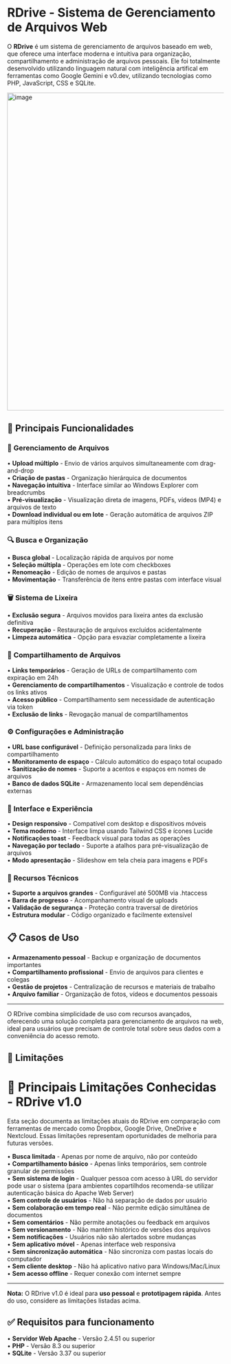 # RDrive - Sistema de Gerenciamento de Arquivos Web

O **RDrive** é um sistema de gerenciamento de arquivos baseado em web, que oferece uma interface moderna e intuitiva para organização, compartilhamento e administração de arquivos pessoais. Ele foi totalmente desenvolvido utilizando linguagem natural com inteligência artifical em ferramentas como Google Gemini e v0.dev, utilizando tecnologias como PHP, JavaScript, CSS e SQLite.

<img width="1256" height="738" alt="image" src="https://github.com/user-attachments/assets/cef1f306-2069-4f7b-8d69-17b81a6aa7ec" />



## 🎯 Principais Funcionalidades

### 📁 **Gerenciamento de Arquivos**
• **Upload múltiplo** - Envio de vários arquivos simultaneamente com drag-and-drop  
• **Criação de pastas** - Organização hierárquica de documentos  
• **Navegação intuitiva** - Interface similar ao Windows Explorer com breadcrumbs  
• **Pré-visualização** - Visualização direta de imagens, PDFs, vídeos (MP4) e arquivos de texto  
• **Download individual ou em lote** - Geração automática de arquivos ZIP para múltiplos itens

### 🔍 **Busca e Organização**
• **Busca global** - Localização rápida de arquivos por nome  
• **Seleção múltipla** - Operações em lote com checkboxes  
• **Renomeação** - Edição de nomes de arquivos e pastas  
• **Movimentação** - Transferência de itens entre pastas com interface visual

### 🗑️ **Sistema de Lixeira**
• **Exclusão segura** - Arquivos movidos para lixeira antes da exclusão definitiva  
• **Recuperação** - Restauração de arquivos excluídos acidentalmente  
• **Limpeza automática** - Opção para esvaziar completamente a lixeira

### 🔗 **Compartilhamento de Arquivos**
• **Links temporários** - Geração de URLs de compartilhamento com expiração em 24h  
• **Gerenciamento de compartilhamentos** - Visualização e controle de todos os links ativos  
• **Acesso público** - Compartilhamento sem necessidade de autenticação via token  
• **Exclusão de links** - Revogação manual de compartilhamentos

### ⚙️ **Configurações e Administração**
• **URL base configurável** - Definição personalizada para links de compartilhamento  
• **Monitoramento de espaço** - Cálculo automático do espaço total ocupado  
• **Sanitização de nomes** - Suporte a acentos e espaços em nomes de arquivos  
• **Banco de dados SQLite** - Armazenamento local sem dependências externas

### 🎨 **Interface e Experiência**
• **Design responsivo** - Compatível com desktop e dispositivos móveis  
• **Tema moderno** - Interface limpa usando Tailwind CSS e ícones Lucide  
• **Notificações toast** - Feedback visual para todas as operações  
• **Navegação por teclado** - Suporte a atalhos para pré-visualização de arquivos  
• **Modo apresentação** - Slideshow em tela cheia para imagens e PDFs

### 🔧 **Recursos Técnicos**
• **Suporte a arquivos grandes** - Configurável até 500MB via .htaccess  
• **Barra de progresso** - Acompanhamento visual de uploads  
• **Validação de segurança** - Proteção contra traversal de diretórios  
• **Estrutura modular** - Código organizado e facilmente extensível  

## 📋 **Casos de Uso**
• **Armazenamento pessoal** - Backup e organização de documentos importantes  
• **Compartilhamento profissional** - Envio de arquivos para clientes e colegas  
• **Gestão de projetos** - Centralização de recursos e materiais de trabalho  
• **Arquivo familiar** - Organização de fotos, vídeos e documentos pessoais

---

O RDrive combina simplicidade de uso com recursos avançados, oferecendo uma solução completa para gerenciamento de arquivos na web, ideal para usuários que precisam de controle total sobre seus dados com a conveniência do acesso remoto.


## 🚩 Limitações

# 🚫 Principais Limitações Conhecidas - RDrive v1.0

Esta seção documenta as limitações atuais do RDrive em comparação com ferramentas de mercado como Dropbox, Google Drive, OneDrive e Nextcloud. Essas limitações representam oportunidades de melhoria para futuras versões.

• **Busca limitada** - Apenas por nome de arquivo, não por conteúdo  
• **Compartilhamento básico** - Apenas links temporários, sem controle granular de permissões  
• **Sem sistema de login** - Qualquer pessoa com acesso à URL do servidor pode usar o sistema (para ambientes copartilhdos recomenda-se utilizar autenticação básica do Apache Web Server)  
• **Sem controle de usuários** - Não há separação de dados por usuário  
• **Sem colaboração em tempo real** - Não permite edição simultânea de documentos  
• **Sem comentários** - Não permite anotações ou feedback em arquivos  
• **Sem versionamento** - Não mantém histórico de versões dos arquivos  
• **Sem notificações** - Usuários não são alertados sobre mudanças  
• **Sem aplicativo móvel** - Apenas interface web responsiva  
• **Sem sincronização automática** - Não sincroniza com pastas locais do computador  
• **Sem cliente desktop** - Não há aplicativo nativo para Windows/Mac/Linux  
• **Sem acesso offline** - Requer conexão com internet sempre

---
**Nota:** O RDrive v1.0 é ideal para **uso pessoal** e **prototipagem rápida**. Antes do uso, considere as limitações listadas acima.

## ✅ Requisitos para funcionamento
• **Servidor Web Apache** - Versão 2.4.51 ou superior  
• **PHP** - Versão 8.3 ou superior  
• **SQLite** - Versão 3.37 ou superior  
